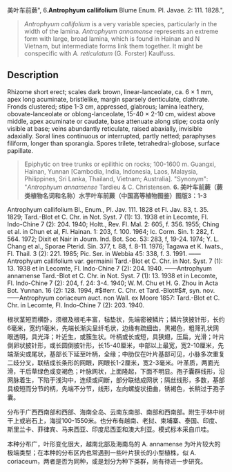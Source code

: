 美叶车前蕨",
6.**Antrophyum callifolium** Blume Enum. Pl. Javae. 2: 111. 1828.",

> *Antrophyum callifolium* is a very variable species, particularly in the width of the lamina. *Antrophyum annamense* represents an extreme form with large, broad lamina, which is found in Hainan and N Vietnam, but intermediate forms link them together. It might be conspecific with *A. reticulatum* (G. Forster) Kaulfuss.

## Description
Rhizome short erect; scales dark brown, linear-lanceolate, ca. 6 × 1 mm, apex long acuminate, bristlelike, margin sparsely denticulate, clathrate. Fronds clustered; stipe 1-3 cm, appressed, glabrous; lamina leathery, obovate-lanceolate or oblong-lanceolate, 15-40 × 2-10 cm, widest above middle, apex acuminate or caudate, base attenuate along stipe; costa only visible at base; veins abundantly reticulate, raised abaxially, invisible adaxially. Soral lines continuous or interrupted, partly netted; paraphyses filiform, longer than sporangia. Spores trilete, tetrahedral-globose, surface papillate.

> Epiphytic on tree trunks or epilithic on rocks; 100-1600 m. Guangxi, Hainan, Yunnan [Cambodia, India, Indonesia, Laos, Malaysia, Philippines, Sri Lanka, Thailand, Vietnam; Australia].
  "Synonym": "*Antrophyum annamense* Tardieu &amp; C. Christensen.
**6. 美叶车前蕨（蕨类植物名词和名称）水芋叶车前蕨（中国高等植物图鉴）图版3：1-3**

Antrophyum callifolium Bl., Enum., Pl. Jav. 111. 1828 et Fl. Jav. 83, t. 35. 1829; Tard.-Blot et C. Chr. in Not. Syst. 7 (1): 13. 1938 et in Lecomte, Fl. Indo-Chine 7 (2): 204. 1940; Holtt., Rev. Fl. Mal. 2: 605, f. 356. 1955; Ching et al. in Chun et al, Fl. Hainan. 1: 203, f. 100. 1964; Ic. Corm. Sin. 1: 282, f. 564. 1972; Dixit et Nair in Journ. Ind. Bot. Soc. 53: 283, f, 19-24. 1974; Y. L. Chang et al., Sporae Pterid. Sin. 377, t. 88, f. 8-11. 1976; Tagawa et K. Iwats., Fl. Thail. 3 (2): 221. 1985; Pic. Ser. in Webbia 45: 338, f. 3. 1991. ——Antrophyum callifolium var. germainii Tard.-Blot et C. Chr. in Not. Syst. 7 (1): 13. 1938 et in Lecomte, Fl. Indo-Chine 7 (2): 204. 1940. ——Antrophyum annamense Tard.-Blot et C. Chr. in Not. Syst. 7 (1): 13. 1938 et in Lecomte, Fl. Indo-Chine 7 (2): 204, f. 24: 3-4. 1940; W. M. Chu et H. G. Zhou in Acta Bot. Yunnan. 16 (2): 128. 1994, #$#err. C. Chr. et Tard.-Blot#$#, syn. nov. ——Antrophyum coriaceum auct. non Wall. ex Moore 1857: Tard.-Blot et C. Chr. in Lecomte, Fl. Indo-Chine 7 (2): 203. 1940.

根状茎短而横卧，须根及根毛丰富，毡垫状，先端密被鳞片；鳞片狭披针形，长约6毫米，宽约1毫米，先端长渐尖呈纤毛状，边缘有疏细齿，黑褐色，粗筛孔状网眼透明，具光泽；叶近生，或簇生状。叶柄或长或短，具狭翅，压扁，光滑；叶片倒卵状披针形，或长圆倒披针形，长15-40厘米，中部以上最宽，宽2-10厘米，先端渐尖或尾状，基部长下延至叶柄，全缘；中肋仅在叶片基部可见，小脉多次重复二歧分叉，联结成长条形的网眼，网眼长1-2厘米，宽2-3毫米。叶革质，两面光滑，干后草绿色或变褐色；叶脉网状，上面隆起，下面不明显。孢子囊群线形，沿网脉着生，下陷于浅沟中，连续或间断，部分联结成网状；隔丝线形，多数，基部具极短而分节的柄，先端不分节，线形，左向螺旋状扭曲，锈褐色，长稍过于孢子囊。

分布于广西西南部和西部、海南全岛、云南东南部、南部和西南部。附生于林中树干上或岩石上，海拔100-1550米。也分布有越南、老挝、柬埔寨、泰国、印度、斯里兰卡、菲律宾、马来西亚、印度尼西亚和澳大利亚。模式标本采自爪哇。

本种分布广，叶形变化很大，越南北部及海南岛的 A. annamense 为叶片较大的极端类型；在本种的分布区内也常遇到一些叶片狭长的小型植株，似 A. coriaceum，两者是否为同种，或是划分为种下类群，尚有待进一步研究。
